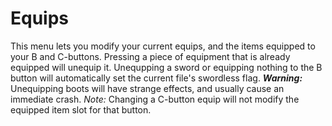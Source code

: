 # Equips

This menu lets you modify your current equips, and the items equipped to your B
and C-buttons. Pressing a piece of equipment that is already equipped will
unequip it. Unequpping a sword or equipping nothing to the B button will
automatically set the current file's swordless flag. **_Warning:_** Unequipping
boots will have strange effects, and usually cause an immediate crash. *Note:*
Changing a C-button equip will not modify the equipped item slot for that
button.